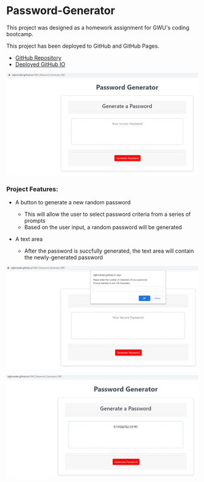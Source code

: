 # Password-Generator

This project was designed as a homework assignment for GWU's coding bootcamp.

This project has been deployed to GitHub and GitHub Pages.

* [GitHub Repository](https://github.com/RAJBrowder/HW3_Password_Generator_RB)
* [Deployed GitHub IO](https://rajbrowder.github.io/HW3_Password_Generator_RB/)



![Demo](https://github.com/RAJBrowder/HW3_Password_Generator_RB/blob/main/assets/images/demo.png)

### Project Features: 
* A button to generate a new random password
    * This will allow the user to select password criteria from a series of prompts
    * Based on the user input, a random password will be generated

* A text area
    * After the password is succfully generated, the text area will contain the newly-generated password

![Prompt](https://github.com/RAJBrowder/HW3_Password_Generator_RB/blob/main/assets/images/prompt.png)

![Password](https://github.com/RAJBrowder/HW3_Password_Generator_RB/blob/main/assets/images/password.png)



